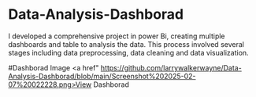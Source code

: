 # Data-Analysis-Dashborad
I developed a comprehensive project in power Bi, creating multiple dashboards and  table to analysis the data. This process involved  several stages including data preprocessing, data cleaning and data visualization.

#Dashborad Image
<a href" https://github.com/larrywalkerwayne/Data-Analysis-Dashborad/blob/main/Screenshot%202025-02-07%20022228.png>View Dashborad</a>

